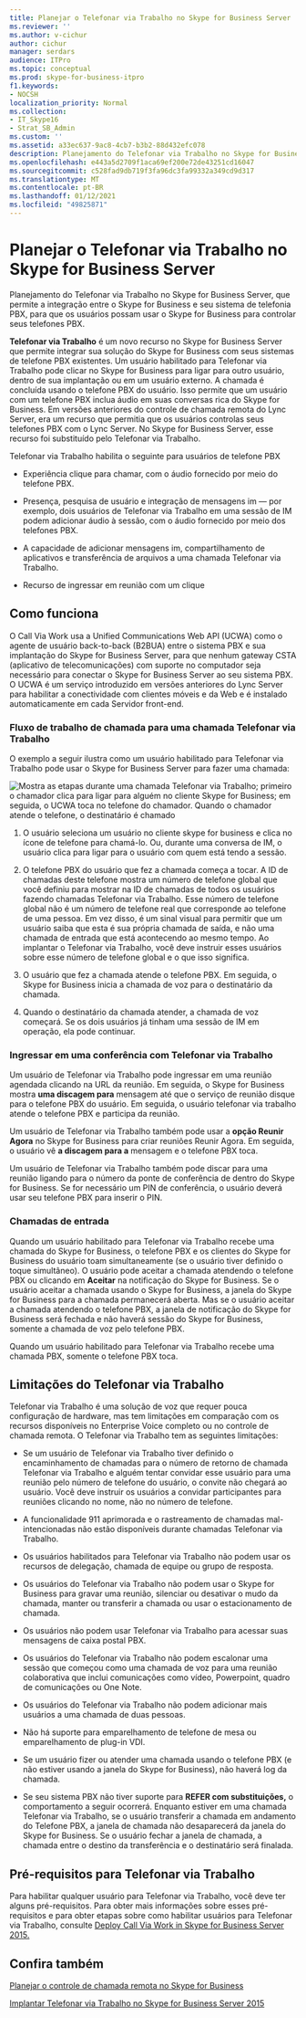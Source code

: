 ```yaml
---
title: Planejar o Telefonar via Trabalho no Skype for Business Server
ms.reviewer: ''
ms.author: v-cichur
author: cichur
manager: serdars
audience: ITPro
ms.topic: conceptual
ms.prod: skype-for-business-itpro
f1.keywords:
- NOCSH
localization_priority: Normal
ms.collection:
- IT_Skype16
- Strat_SB_Admin
ms.custom: ''
ms.assetid: a33ec637-9ac8-4cb7-b3b2-88d432efc078
description: Planejamento do Telefonar via Trabalho no Skype for Business Server, que permite a integração entre o Skype for Business e seu sistema de telefonia PBX, para que os usuários possam usar o Skype for Business para controlar seus telefones PBX.
ms.openlocfilehash: e443a5d2709f1aca69ef200e72de43251cd16047
ms.sourcegitcommit: c528fad9db719f3fa96dc3fa99332a349cd9d317
ms.translationtype: MT
ms.contentlocale: pt-BR
ms.lasthandoff: 01/12/2021
ms.locfileid: "49825871"
---
```

# <a name="plan-for-call-via-work-in-skype-for-business-server"></a>Planejar o Telefonar via Trabalho no Skype for Business Server
 
Planejamento do Telefonar via Trabalho no Skype for Business Server, que permite a integração entre o Skype for Business e seu sistema de telefonia PBX, para que os usuários possam usar o Skype for Business para controlar seus telefones PBX.
  
 **Telefonar via Trabalho** é um novo recurso no Skype for Business Server que permite integrar sua solução do Skype for Business com seus sistemas de telefone PBX existentes. Um usuário habilitado para Telefonar via Trabalho pode clicar no Skype for Business para ligar para outro usuário, dentro de sua implantação ou em um usuário externo. A chamada é concluída usando o telefone PBX do usuário. Isso permite que um usuário com um telefone PBX inclua áudio em suas conversas rica do Skype for Business. Em versões anteriores do controle de chamada remota do Lync Server, era um recurso que permitia que os usuários controlas seus telefones PBX com o Lync Server. No Skype for Business Server, esse recurso foi substituído pelo Telefonar via Trabalho.
  
Telefonar via Trabalho habilita o seguinte para usuários de telefone PBX
  
- Experiência clique para chamar, com o áudio fornecido por meio do telefone PBX.
    
- Presença, pesquisa de usuário e integração de mensagens im — por exemplo, dois usuários de Telefonar via Trabalho em uma sessão de IM podem adicionar áudio à sessão, com o áudio fornecido por meio dos telefones PBX.
    
- A capacidade de adicionar mensagens im, compartilhamento de aplicativos e transferência de arquivos a uma chamada Telefonar via Trabalho.
    
- Recurso de ingressar em reunião com um clique
    
## <a name="how-it-works"></a>Como funciona

O Call Via Work usa a Unified Communications Web API (UCWA) como o agente de usuário back-to-back (B2BUA) entre o sistema PBX e sua implantação do Skype for Business Server, para que nenhum gateway CSTA (aplicativo de telecomunicações) com suporte no computador seja necessário para conectar o Skype for Business Server ao seu sistema PBX. O UCWA é um serviço introduzido em versões anteriores do Lync Server para habilitar a conectividade com clientes móveis e da Web e é instalado automaticamente em cada Servidor front-end.
  
### <a name="call-workflow-for-a-call-via-work-call"></a>Fluxo de trabalho de chamada para uma chamada Telefonar via Trabalho

O exemplo a seguir ilustra como um usuário habilitado para Telefonar via Trabalho pode usar o Skype for Business Server para fazer uma chamada:
  
![Mostra as etapas durante uma chamada Telefonar via Trabalho; primeiro o chamador clica para ligar para alguém no cliente Skype for Business; em seguida, o UCWA toca no telefone do chamador. Quando o chamador atende o telefone, o destinatário é chamado](../../media/050e88ed-e18e-40c0-84d5-b17fe40c305a.jpg)
  
1. O usuário seleciona um usuário no cliente skype for business e clica no ícone de telefone para chamá-lo. Ou, durante uma conversa de IM, o usuário clica para ligar para o usuário com quem está tendo a sessão.
    
2. O telefone PBX do usuário que fez a chamada começa a tocar. A ID de chamadas deste telefone mostra um número de telefone global que você definiu para mostrar na ID de chamadas de todos os usuários fazendo chamadas Telefonar via Trabalho. Esse número de telefone global não é um número de telefone real que corresponde ao telefone de uma pessoa. Em vez disso, é um sinal visual para permitir que um usuário saiba que esta é sua própria chamada de saída, e não uma chamada de entrada que está acontecendo ao mesmo tempo. Ao implantar o Telefonar via Trabalho, você deve instruir esses usuários sobre esse número de telefone global e o que isso significa.
    
3. O usuário que fez a chamada atende o telefone PBX. Em seguida, o Skype for Business inicia a chamada de voz para o destinatário da chamada. 
    
4. Quando o destinatário da chamada atender, a chamada de voz começará. Se os dois usuários já tinham uma sessão de IM em operação, ela pode continuar.
    
### <a name="joining-a-conference-with-call-via-work"></a>Ingressar em uma conferência com Telefonar via Trabalho

Um usuário de Telefonar via Trabalho pode ingressar em uma reunião agendada clicando na URL da reunião. Em seguida, o Skype for Business mostra **uma discagem para** mensagem até que o serviço de reunião disque para o telefone PBX do usuário. Em seguida, o usuário telefonar via trabalho atende o telefone PBX e participa da reunião.
  
Um usuário de Telefonar via Trabalho também pode usar a **opção Reunir Agora** no Skype for Business para criar reuniões Reunir Agora. Em seguida, o usuário vê **a discagem para a** mensagem e o telefone PBX toca.
  
Um usuário de Telefonar via Trabalho também pode discar para uma reunião ligando para o número da ponte de conferência de dentro do Skype for Business. Se for necessário um PIN de conferência, o usuário deverá usar seu telefone PBX para inserir o PIN.
  
### <a name="incoming-calls"></a>Chamadas de entrada

Quando um usuário habilitado para Telefonar via Trabalho recebe uma chamada do Skype for Business, o telefone PBX e os clientes do Skype for Business do usuário toam simultaneamente (se o usuário tiver definido o toque simultâneo). O usuário pode aceitar a chamada atendendo o telefone PBX ou clicando em **Aceitar** na notificação do Skype for Business. Se o usuário aceitar a chamada usando o Skype for Business, a janela do Skype for Business para a chamada permanecerá aberta. Mas se o usuário aceitar a chamada atendendo o telefone PBX, a janela de notificação do Skype for Business será fechada e não haverá sessão do Skype for Business, somente a chamada de voz pelo telefone PBX.
  
Quando um usuário habilitado para Telefonar via Trabalho recebe uma chamada PBX, somente o telefone PBX toca.
  
## <a name="limitations-of-call-via-work"></a>Limitações do Telefonar via Trabalho

Telefonar via Trabalho é uma solução de voz que requer pouca configuração de hardware, mas tem limitações em comparação com os recursos disponíveis no Enterprise Voice completo ou no controle de chamada remota. O Telefonar via Trabalho tem as seguintes limitações:
  
- Se um usuário de Telefonar via Trabalho tiver definido o encaminhamento de chamadas para o número de retorno de chamada Telefonar via Trabalho e alguém tentar convidar esse usuário para uma reunião pelo número de telefone do usuário, o convite não chegará ao usuário. Você deve instruir os usuários a convidar participantes para reuniões clicando no nome, não no número de telefone. 
    
- A funcionalidade 911 aprimorada e o rastreamento de chamadas mal-intencionadas não estão disponíveis durante chamadas Telefonar via Trabalho.
    
- Os usuários habilitados para Telefonar via Trabalho não podem usar os recursos de delegação, chamada de equipe ou grupo de resposta.
    
- Os usuários do Telefonar via Trabalho não podem usar o Skype for Business para gravar uma reunião, silenciar ou desativar o mudo da chamada, manter ou transferir a chamada ou usar o estacionamento de chamada.
    
- Os usuários não podem usar Telefonar via Trabalho para acessar suas mensagens de caixa postal PBX.
    
- Os usuários do Telefonar via Trabalho não podem escalonar uma sessão que começou como uma chamada de voz para uma reunião colaborativa que inclui comunicações como vídeo, Powerpoint, quadro de comunicações ou One Note.
    
- Os usuários do Telefonar via Trabalho não podem adicionar mais usuários a uma chamada de duas pessoas.
    
- Não há suporte para emparelhamento de telefone de mesa ou emparelhamento de plug-in VDI.
    
- Se um usuário fizer ou atender uma chamada usando o telefone PBX (e não estiver usando a janela do Skype for Business), não haverá log da chamada.
    
- Se seu sistema PBX não tiver suporte para **REFER com substituições,** o comportamento a seguir ocorrerá. Enquanto estiver em uma chamada Telefonar via Trabalho, se o usuário transferir a chamada em andamento do Telefone PBX, a janela de chamada não desaparecerá da janela do Skype for Business. Se o usuário fechar a janela de chamada, a chamada entre o destino da transferência e o destinatário será finalada. 
    
## <a name="prerequisites-for-call-via-work"></a>Pré-requisitos para Telefonar via Trabalho

Para habilitar qualquer usuário para Telefonar via Trabalho, você deve ter alguns pré-requisitos. Para obter mais informações sobre esses pré-requisitos e para obter etapas sobre como habilitar usuários para Telefonar via Trabalho, consulte [Deploy Call Via Work in Skype for Business Server 2015.](../../deploy/deploy-call-via-work.md) 
  
## <a name="see-also"></a>Confira também

[Planejar o controle de chamada remota no Skype for Business](remote-call-control.md)
  
[Implantar Telefonar via Trabalho no Skype for Business Server 2015](../../deploy/deploy-call-via-work.md)


